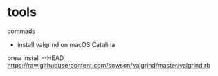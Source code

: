 # tools
commads
* install valgrind on macOS Catalina 
 
 brew install --HEAD https://raw.githubusercontent.com/sowson/valgrind/master/valgrind.rb
